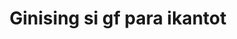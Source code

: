 ---
layout: post
title: Ginising si gf para ikantot
duration: '01:25'
view: 288
rate: 2
video: 'https://flashservice.xvideos.com/embedframe/25412291'
category: 
 - pinay
 - beautiful
 - quickie
 - student
 - sleeping
tags: 
 - pinay-sex
 - nene
 - mokong
 - fucked
 - jackpot
 - flawless
 - hotel
 - kumpare
priority: 0.9
changefreq: daily
---